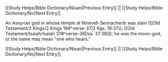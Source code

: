 [[Study Helps/Bible Dictionary/Nisan|Previous Entry]]  ||  [[Study Helps/Bible Dictionary/No|Next Entry]]

 An Assyrian god in whose temple at Nineveh Sennacherib was slain ([[Old Testament/2 Kings/2 Kings 19#^verse-37|2 Kgs. 19:37]]; [[Old Testament/Isaiah/Isaiah 37#^verse-38|Isa. 37:38]]); he was the moon-god, or the name may mean "one who hears."

[[Study Helps/Bible Dictionary/Nisan|Previous Entry]]  ||  [[Study Helps/Bible Dictionary/No|Next Entry]]